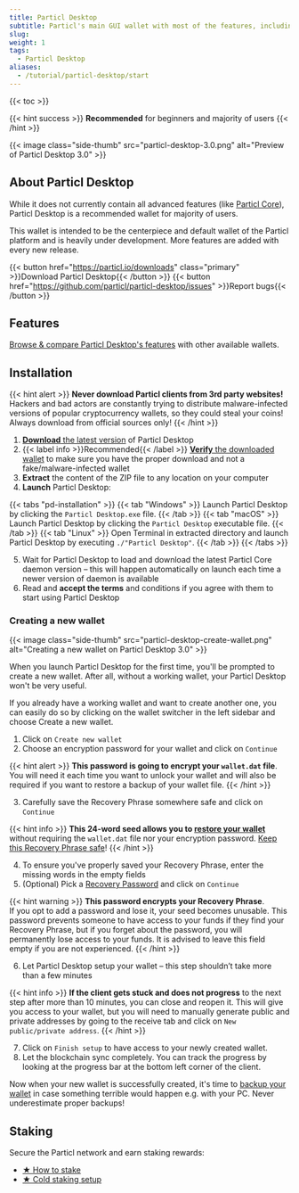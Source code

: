 ```yaml
---
title: Particl Desktop
subtitle: Particl's main GUI wallet with most of the features, including Particl Open Marketplace 
slug:
weight: 1
tags:
  - Particl Desktop
aliases:
  - /tutorial/particl-desktop/start
---
```


{{< toc >}}

{{< hint success >}}
**Recommended** for beginners and majority of users
{{< /hint >}}

{{< image class="side-thumb" src="particl-desktop-3.0.png" alt="Preview of Particl Desktop 3.0" >}}


## About Particl Desktop

While it does not currently contain all advanced features (like [Particl Core](/tutorial/particl-core/)), Particl Desktop is a recommended wallet for majority of users.

This wallet is intended to be the centerpiece and default wallet of the Particl platform and is heavily under development. More features are added with every new release.


{{< button href="https://particl.io/downloads" class="primary" >}}Download Particl Desktop{{< /button >}}
{{< button href="https://github.com/particl/particl-desktop/issues" >}}Report bugs{{< /button >}}


## Features

[Browse & compare Particl Desktop's features](/learn/wallets/overview/#comparison) with other available wallets.


## Installation

{{< hint alert >}}
**Never download Particl clients from 3rd party websites!**\
Hackers and bad actors are constantly trying to distribute malware-infected versions of popular cryptocurrency wallets, so they could steal your coins! Always download from official sources only!
{{< /hint >}}

1. [**Download** the latest version](https://particl.io/downloads) of Particl Desktop
2. {{< label info >}}Recommended{{< /label >}} [**Verify** the downloaded wallet](/tutorial/security/verify-downloads/) to make sure you have the proper download and not a fake/malware-infected wallet
3. **Extract** the content of the ZIP file to any location on your computer
4. **Launch** Particl Desktop:

{{< tabs "pd-installation" >}}
{{< tab "Windows" >}}
Launch Particl Desktop by clicking the `Particl Desktop.exe` file.
{{< /tab >}}
{{< tab "macOS" >}}
Launch Particl Desktop by clicking the `Particl Desktop` executable file.
{{< /tab >}}
{{< tab "Linux" >}}
Open Terminal in extracted directory and launch Particl Desktop by executing `./"Particl Desktop"`.
{{< /tab >}}
{{< /tabs >}}

5. Wait for Particl Desktop to load and download the latest Particl Core daemon version – this will happen automatically on launch each time a newer version of daemon is available
6. Read and **accept the terms** and conditions if you agree with them to start using Particl Desktop

### Creating a new wallet

{{< image class="side-thumb" src="particl-desktop-create-wallet.png" alt="Creating a new wallet on Particl Desktop 3.0" >}}

When you launch Particl Desktop for the first time, you'll be prompted to create a new wallet. After all, without a working wallet, your Particl Desktop won't be very useful.

If you already have a working wallet and want to create another one, you can easily do so by clicking on the wallet switcher in the left sidebar and choose Create a new wallet.

1. Click on `Create new wallet`
2. Choose an encryption password for your wallet and click on `Continue`

{{< hint alert >}}
**This password is going to encrypt your `wallet.dat` file**.\
You will need it each time you want to unlock your wallet and will also be required if you want to restore a backup of your wallet file.
{{< /hint >}}

3. Carefully save the Recovery Phrase somewhere safe and click on `Continue`

{{< hint info >}}
**This 24-word seed allows you to [restore your wallet](/tutorial/security/backup-restore-wallet/)** without requiring the `wallet.dat` file nor your encryption password. [Keep this Recovery Phrase safe](/tutorial/security/recovery-passphrase/)!
{{< /hint >}}

4. To ensure you've properly saved your Recovery Phrase, enter the missing words in the empty fields
5. (Optional) Pick a [Recovery Password](/tutorial/security/good-password) and click on `Continue`

{{< hint warning >}}
**This password encrypts your Recovery Phrase**.\
If you opt to add a password and lose it, your seed becomes unusable. This password prevents someone to have access to your funds if they find your Recovery Phrase, but if you forget about the password, you will permanently lose access to your funds. It is advised to leave this field empty if you are not experienced.
{{< /hint >}}

6. Let Particl Desktop setup your wallet – this step shouldn’t take more than a few minutes

{{< hint info >}}
**If the client gets stuck and does not progress** to the next step after more than 10 minutes, you can close and reopen it. This will give you access to your wallet, but you will need to manually generate public and private addresses by going to the receive tab and click on `New public/private address`.
{{< /hint >}}

7. Click on `Finish setup` to have access to your newly created wallet.
8. Let the blockchain sync completely. You can track the progress by looking at the progress bar at the bottom left corner of the client.

Now when your new wallet is successfully created, it's time to [backup your wallet](/tutorial/security/backup-restore-wallet/) in case something terrible would happen e.g. with your PC. Never underestimate proper backups!


## Staking

Secure the Particl network and earn staking rewards:

- [★ How to stake](/tutorial/staking/intro/)
- [★ Cold staking setup](/tutorial/staking/cold-staking/)